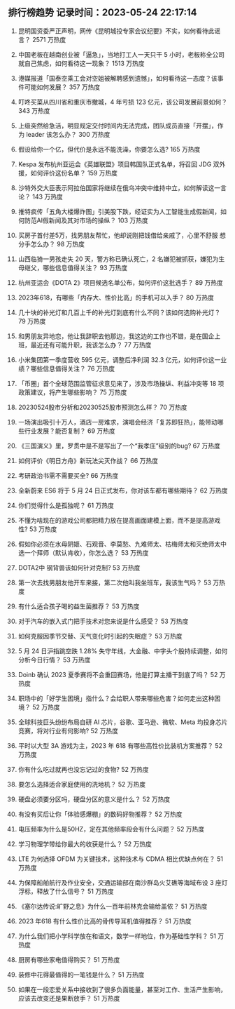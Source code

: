 
## 排行榜趋势 记录时间：2023-05-24 22:17:14
  
  1. 昆明国资委严正声明，网传《昆明城投专家会议纪要》不实，如何看待此谣言？ 2571 万热度
    
  2. 中国老板在越南创业被「逼急」，当地打工人一天只干 5 小时，老板称全公司就自己焦虑，如何看待这一现象？ 1513 万热度
    
  3. 港媒报道「国泰空乘工会对空姐被解聘感到遗憾」，如何看待这一态度？该事件可能如何发展？ 357 万热度
    
  4. 叮咚买菜从四川省和重庆市撤城，4 年亏损 123 亿元，该公司发展前景如何？ 343 万热度
    
  5. 上级突然给急活，明显规定交付时间内无法完成，团队成员直接「开摆」，作为 leader 该怎么办？ 300 万热度
    
  6. 假设给你一个亿，但代价是永远不能洗澡，你要怎么选? 165 万热度
    
  7. Kespa 发布杭州亚运会《英雄联盟》项目韩国队正式名单，将召回 JDG 双外援，如何评价这份名单？ 159 万热度
    
  8. 沙特外交大臣表示阿拉伯国家将继续在俄乌冲突中维持中立，如何解读这一言论？ 143 万热度
    
  9. 推特疯传「五角大楼爆炸图」引美股下跌，经证实为人工智能生成假新闻，如何防范AI假新闻及其对市场的操纵？ 103 万热度
    
  10. 买房子首付差5万，找男朋友帮忙，他却说刚把钱借给亲戚了，心里不舒服 想分手怎么办？ 98 万热度
    
  11. 山西临猗一男孩走失 20 天，警方称已确认死亡，2 名嫌犯被抓获，嫌犯为生母继父，哪些信息值得关注？ 93 万热度
    
  12. 杭州亚运会《DOTA 2》项目候选名单公布，如何评价这批选手？ 89 万热度
    
  13. 2023年618，有哪些「内存大、性价比高」的手机可以入手？ 80 万热度
    
  14. 几十块的补光灯和几百上千的补光灯到底有什么不同？该如何选购补光灯？ 79 万热度
    
  15. 和男朋友异地恋，他让我辞职去他那边，我这边的工作也不错，是在国企上班，最近还有可能升职，我该怎么办？ 77 万热度
    
  16. 小米集团第一季度营收 595 亿元，调整后净利润 32.3 亿元，如何评价这一业绩？哪些信息值得关注？ 76 万热度
    
  17. 「币圈」首个全球范围监管征求意见来了，涉及市场操纵、利益冲突等 18 项政策建议，将产生哪些影响？ 75 万热度
    
  18. 20230524股市分析和20230525股市预测怎么样？ 70 万热度
    
  19. 一场演出吸引十万人，酒店一房难求，演唱会经济「复苏即狂热」，能带动哪些行业发展？能否复制？ 69 万热度
    
  20. 《三国演义》里，罗贯中是不是写出了一个“我孝庄”级别的bug? 67 万热度
    
  21. 如何评价《明日方舟》新玩法尖灭作战？ 66 万热度
    
  22. 考研政治书需不需要买全? 66 万热度
    
  23. 全新蔚来 ES6 将于 5 月 24 日正式发布，你对该车都有哪些期待？ 62 万热度
    
  24. 你们觉得什么是孤独呢？ 61 万热度
    
  25. 不懂为啥现在的游戏公司都把精力放在提高画面建模上面，而不是提高游戏性? 53 万热度
    
  26. 假如你必须在水母阴姬、石观音、李莫愁、九难师太、枯梅师太和灭绝师太中选一个拜师（默认肯收），你怎么选？ 53 万热度
    
  27. DOTA2中 钢背兽该如何针对克制? 53 万热度
    
  28. 第一次去找男朋友他开车来接，第二次他叫我坐班车，我该生气吗？ 53 万热度
    
  29. 有什么适合孩子喝的益生菌推荐？ 53 万热度
    
  30. 对于汽车的嵌入式门把手技术对您来说是什么感受？ 53 万热度
    
  31. 如何克服因季节交替、天气变化时引起的失眠症？ 53 万热度
    
  32. 5 月 24 日沪指跳空跌 1.28% 失守年线，大金融、中字头个股持续调整，如何分析今日行情？ 53 万热度
    
  33. Doinb 确认 2023 夏季赛将不会重回赛场，他是打算主播干到底了吗？ 52 万热度
    
  34. 职场中的「好学生困境」指什么？会给职人带来哪些危害？如何走出这种困境？ 52 万热度
    
  35. 全球科技巨头纷纷布局自研 AI 芯片，谷歌、亚马逊、微软、Meta 均投身芯片竞赛，将对行业有何影响? 52 万热度
    
  36. 平时以大型 3A 游戏为主，2023 年 618 有哪些高性价比装机方案推荐？ 52 万热度
    
  37. 你有什么吃过就再也没忘记过的食物? 52 万热度
    
  38. 要怎么选择适合家庭使用的洗地机？ 52 万热度
    
  39. 硬盘必须要分区吗，硬盘分区的意义是什么？ 52 万热度
    
  40. 有没有买后让你「体验感爆棚」的数码好物推荐？ 52 万热度
    
  41. 电压频率为什么是50HZ，定在其他频率段会有什么问题？ 52 万热度
    
  42. 学习物理学带给你最大的收获是什么？ 52 万热度
    
  43. LTE 为何选择 OFDM 为关键技术，这种技术与 CDMA 相比优缺点何在？ 51 万热度
    
  44. 为保障船舶航行及作业安全，交通运输部在南沙群岛火艾礁等海域布设 3 座灯浮标，释放了什么信号？ 51 万热度
    
  45. 《塞尔达传说:旷野之息》为什么一百年前林克会输给盖侬？ 51 万热度
    
  46. 2023 年618 有什么性价比高的骨传导耳机值得推荐？ 51 万热度
    
  47. 为什么我们把小学科学放在和语文，数学一样地位，作为基础性学科？ 51 万热度
    
  48. 厨房有哪些家电值得购买？ 51 万热度
    
  49. 装修中花得最值得的一笔钱是什么？ 51 万热度
    
  50. 如果在一段恋爱关系中接收到了很多负面能量，甚至对工作、生活产生影响，应该去改变还是果断放手？ 51 万热度
    
